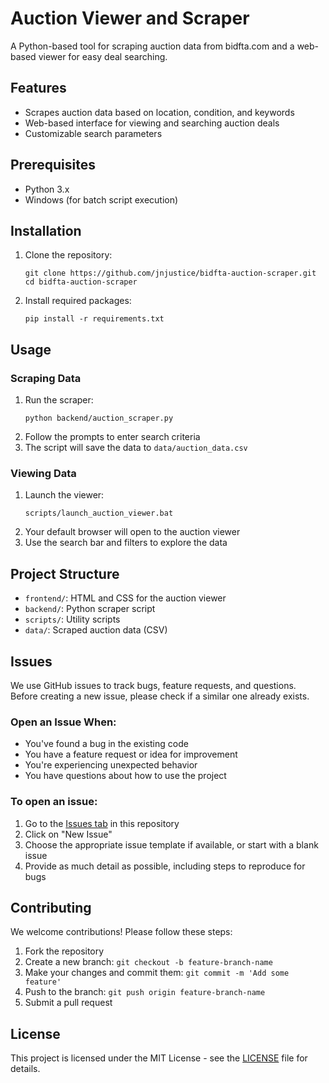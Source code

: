 # Auction Viewer and Scraper
A Python-based tool for scraping auction data from bidfta.com and a web-based viewer for easy deal searching.

## Features
- Scrapes auction data based on location, condition, and keywords
- Web-based interface for viewing and searching auction deals
- Customizable search parameters

## Prerequisites
- Python 3.x
- Windows (for batch script execution)

## Installation
1. Clone the repository:
   ```
   git clone https://github.com/jnjustice/bidfta-auction-scraper.git
   cd bidfta-auction-scraper
   ```
2. Install required packages:
   ```
   pip install -r requirements.txt
   ```

## Usage
### Scraping Data
1. Run the scraper:
   ```
   python backend/auction_scraper.py
   ```
2. Follow the prompts to enter search criteria
3. The script will save the data to `data/auction_data.csv`

### Viewing Data
1. Launch the viewer:
   ```
   scripts/launch_auction_viewer.bat
   ```
2. Your default browser will open to the auction viewer
3. Use the search bar and filters to explore the data

## Project Structure
- `frontend/`: HTML and CSS for the auction viewer
- `backend/`: Python scraper script
- `scripts/`: Utility scripts
- `data/`: Scraped auction data (CSV)

## Issues
We use GitHub issues to track bugs, feature requests, and questions. Before creating a new issue, please check if a similar one already exists.

### Open an Issue When:
- You've found a bug in the existing code
- You have a feature request or idea for improvement
- You're experiencing unexpected behavior
- You have questions about how to use the project

### To open an issue:
1. Go to the [Issues tab](https://github.com/jnjustice/bidfta-auction-scraper/issues) in this repository
2. Click on "New Issue"
3. Choose the appropriate issue template if available, or start with a blank issue
4. Provide as much detail as possible, including steps to reproduce for bugs

## Contributing
We welcome contributions! Please follow these steps:
1. Fork the repository
2. Create a new branch: `git checkout -b feature-branch-name`
3. Make your changes and commit them: `git commit -m 'Add some feature'`
4. Push to the branch: `git push origin feature-branch-name`
5. Submit a pull request

## License
This project is licensed under the MIT License - see the [LICENSE](LICENSE) file for details.
